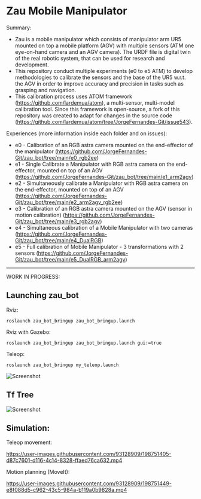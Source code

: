 # Zau Mobile Manipulator

Summary:
* Zau is a mobile manipulator which consists of manipulator arm UR5 mounted on top a mobile platform (AGV) with multiple sensors (ATM one eye-on-hand camera and an AGV camera). The URDF file is digital twin of the real robotic system, that can be used for research and development.
* This repository conduct multiple experiments (e0 to e5 ATM) to develop methodologies to calibrate the sensors and the base of the UR5 w.r.t. the AGV in order to improve accuracy and precision in tasks such as grasping and navigation.
* This calibration process uses ATOM framework (https://github.com/lardemua/atom), a multi-sensor, multi-model calibration tool. Since this framework is open-source, a fork of this repository was created to adapt for changes in the source code (https://github.com/lardemua/atom/tree/JorgeFernandes-Git/issue543).

Experiences (more information inside each folder and on issues):
* e0 -  Calibration of an RGB astra camera mounted on the end-effector of the manipulator (https://github.com/JorgeFernandes-Git/zau_bot/tree/main/e0_rgb2ee)
* e1 - Single Calibrate a Manipulator with RGB astra camera on the end-effector, mounted on top of an AGV (https://github.com/JorgeFernandes-Git/zau_bot/tree/main/e1_arm2agv)
* e2 - Simultaneously calibrate a Manipulator with RGB astra camera on the end-effector, mounted on top of an AGV (https://github.com/JorgeFernandes-Git/zau_bot/tree/main/e2_arm2agv_rgb2ee)
* e3 - Calibration of an RGB astra camera mounted on the AGV (sensor in motion calibration) (https://github.com/JorgeFernandes-Git/zau_bot/tree/main/e3_rgb2agv)
* e4 - Simultaneous calibration of a Mobile Manipulator with two cameras (https://github.com/JorgeFernandes-Git/zau_bot/tree/main/e4_DualRGB)
* e5 - Full calibration of Mobile Manipulator - 3 transformations with 2 sensors (https://github.com/JorgeFernandes-Git/zau_bot/tree/main/e5_DualRGB_arm2agv)

___________________________
WORK IN PROGRESS:

## Launching zau_bot

Rviz:

    roslaunch zau_bot_bringup zau_bot_bringup.launch

Rviz with Gazebo:

    roslaunch zau_bot_bringup zau_bot_bringup.launch gui:=true

Teleop:

    roslaunch zau_bot_bringup my_teleop.launch 

![Screenshot](https://github.com/JorgeFernandes-Git/zau_bot/blob/main/zau.png?raw=true)

## Tf Tree

![Screenshot](https://github.com/JorgeFernandes-Git/zau_bot/blob/main/imgs/tf_tree/zau_bot_tf_tree.png?raw=true)

## Simulation:

Teleop movement:

https://user-images.githubusercontent.com/93128909/198751405-d87c7601-d116-4c14-8328-ffaed76ca632.mp4

Motion planning (MoveIt):

https://user-images.githubusercontent.com/93128909/198751449-e8f088d5-c962-43c5-984a-b119a0b9828a.mp4
